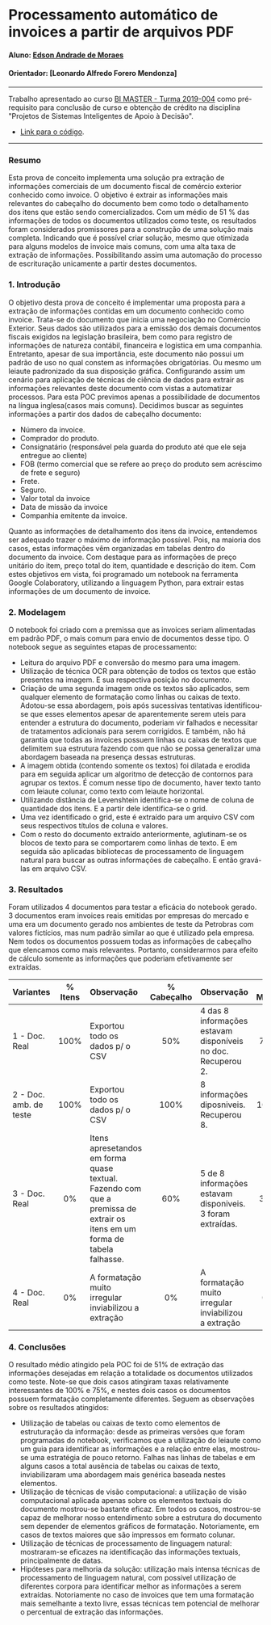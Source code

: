# Processamento automático de invoices a partir de arquivos PDF

#### Aluno: [Edson Andrade de Moraes](https://github.com/EdsonAndMor/)
#### Orientador: [Leonardo Alfredo Forero Mendonza]
---

Trabalho apresentado ao curso [BI MASTER - Turma 2019-004](https://ica.puc-rio.ai/bi-master) como pré-requisito para conclusão de curso e obtenção de crédito na disciplina "Projetos de Sistemas Inteligentes de Apoio à Decisão".

- [Link para o código](https://github.com/EdsonAndMor/invoi_proc). 

---

### Resumo

Esta prova de conceito implementa uma solução pra extração de informações comerciais de um documento fiscal de comércio exterior conhecido como invoice. O objetivo é extrair as informações mais relevantes do cabeçalho do documento bem como todo o detalhamento dos itens que estão sendo comercializados. Com um médio de 51 % das informações de todos os documentos utilizados como teste, os resultados foram considerados promissores para a construção de uma solução mais completa. Indicando que é possível criar solução, mesmo que otimizada para alguns modelos de invoice mais comuns, com uma alta taxa de extração de informações. Possibilitando assim uma automação do processo de escrituração unicamente a partir destes documentos.

### 1. Introdução

O objetivo desta prova de conceito é implementar uma proposta para a extração de informações contidas em um documento conhecido como invoice. Trata-se do documento que inicia uma negociação no Comércio Exterior. Seus dados são utilizados para a emissão dos demais documentos fiscais exigidos na legislação brasileira, bem como para registro de informações de natureza contábil, financeira e logística em uma companhia. Entretanto, apesar de sua importância, este documento não possui um padrão de uso no qual constem as informações obrigatórias. Ou mesmo um leiaute padronizado da sua disposição gráfica.  Configurando assim um cenário para aplicação de técnicas de ciência de dados para extrair as informações relevantes deste documento com vistas a automatizar processos. Para esta POC previmos apenas a possibilidade de documentos na língua inglesa(casos mais comuns).
Decidimos buscar as seguintes informações a partir dos dados de cabeçalho documento:
- Número da invoice.
- Comprador do produto.
- Consignatário (responsável pela guarda do produto até que ele seja entregue ao cliente)
- FOB (termo comercial que se refere ao preço do produto sem acréscimo de frete e seguro)
- Frete.
- Seguro.
- Valor total da invoice
- Data de missão da invoice
- Companhia emitente da invoice.

Quanto as informações de detalhamento dos itens da invoice, entendemos ser adequado trazer o máximo de informação possível. Pois, na maioria dos casos, estas informações vêm organizadas em tabelas dentro do documento da invoice. Com destaque para as informações de preço unitário do item, preço total do item, quantidade e descrição do item. Com estes objetivos em vista, foi programado um notebook na ferramenta Google Colaboratory, utilizando a linguagem Python, para extrair estas informações de um documento de invoice. 


### 2. Modelagem

O notebook foi criado com a premissa que as invoices seriam alimentadas em padrão PDF, o mais comum para envio de documentos desse tipo. O notebook segue as seguintes etapas de processamento:
- Leitura do arquivo PDF e conversão do mesmo para uma imagem.
- Utilização de técnica OCR para obtenção de todos os textos que estão presentes na imagem. E sua respectiva posição no documento.
- Criação de uma segunda imagem onde os textos são aplicados, sem qualquer elemento de formatação como linhas ou caixas de texto. Adotou-se essa abordagem, pois após sucessivas tentativas identificou-se que esses elementos apesar de aparentemente serem uteis para entender a estrutura do documento, poderiam vir falhados e necessitar de tratamentos adicionais para serem corrigidos. E também, não há garantia que todas as invoices possuem linhas ou caixas de textos que delimitem sua estrutura fazendo com que não se possa generalizar uma abordagem baseada na presença dessas estruturas.
- A imagem obtida (contendo somente os textos) foi dilatada e erodida para em seguida aplicar um algoritmo de detecção de contornos para agrupar os textos. É comum nesse tipo de documento, haver texto tanto com leiaute colunar, como texto com leiaute horizontal.
- Utilizando distância de Levenshtein identifica-se o nome de coluna de quantidade dos itens. E a partir dele identifica-se o grid.
- Uma vez identificado o grid, este é extraído para um arquivo CSV com seus respectivos títulos de coluna e valores.
- Com o resto do documento extraído anteriormente, aglutinam-se os blocos de texto para se comportarem como linhas de texto. E em seguida são aplicadas bibliotecas de processamento de linguagem natural para buscar as outras informações de cabeçalho. E então gravá-las em arquivo CSV.


### 3. Resultados

Foram utilizados 4 documentos para testar a eficácia do notebook gerado. 3 documentos eram invoices reais emitidas por empresas do mercado e uma era um documento gerado nos ambientes de teste da Petrobras com valores fictícios, mas num padrão similar ao que é utilizado pela empresa. Nem todos os documentos possuem todas as informações de cabeçalho que elencamos como mais relevantes. Portanto, considerarmos para efeito de cálculo somente as informações que poderiam efetivamente ser extraídas.

|Variantes	              |% Itens	| Observação	                    |% Cabeçalho |Observação	                             |% Média|
|:----------------------|:-------:|:--------------------------------|:----------:|:----------------------------------------|:-----:|
|1  - Doc. Real|100%|Exportou todo os dados p/ o CSV	|50%|4 das 8 informações estavam disponíveis<br>no doc. Recuperou 2.|75%|
|2 - Doc. amb. de teste|100%|Exportou todo os dados p/ o CSV	|100%	|8 informações diposniveis. Recuperou 8.  |100%|
|3 - Doc. Real|0%|Itens apresetandos em forma<br>quase textual. Fazendo com<br>que a premissa de extrair os<br>itens em um forma de<br>tabela falhasse.|60%|5 de 8 informações estavam disponiveis. 3 foram extraídas.|30%|
|4 - Doc. Real|0%|A formatação muito irregular<br> inviabilizou a extração|0%| A formatação muito irregular<br> inviabilizou a extração|0%|
                                                               

### 4. Conclusões

O resultado médio atingido pela POC foi de 51% de extração das informações desejadas em relação a totalidade os documentos utilizados como teste. Note-se que dois casos atingiram taxas relativamente interessantes de 100% e 75%, e nestes dois casos os documentos possuem formatação completamente diferentes. Seguem as observações sobre os resultados atingidos:
- Utilização de tabelas ou caixas de texto como elementos de estruturação da informação: desde as primeiras versões que foram programadas do notebook, verificamos que a utilização do leiaute como um guia para identificar as informações e a relação entre elas, mostrou-se uma estratégia de pouco retorno. Falhas nas linhas de tabelas e em alguns casos a total ausência de tabelas ou caixas de texto, inviabilizaram uma abordagem mais genérica baseada nestes elementos. 
- Utilização de técnicas de visão computacional: a utilização de visão computacional aplicada apenas sobre os elementos textuais do documento mostrou-se bastante eficaz. Em todos os casos, mostrou-se capaz de melhorar nosso entendimento sobre a estrutura do documento sem depender de elementos gráficos de formatação. Notoriamente, em casos de textos maiores que são impressos em formato colunar. 
- Utilização de técnicas de processamento de linguagem natural:  mostraram-se eficazes na identificação das informações textuais, principalmente de datas.
- Hipóteses para melhoria da solução: utilização mais intensa técnicas de processamento de linguagem natural, com possível utilização de diferentes corpora para identificar melhor as informações a serem extraídas. Notoriamente no caso de invoices que tem uma formatação mais semelhante a texto livre, essas técnicas tem potencial de melhorar o percentual de extração das informações.


